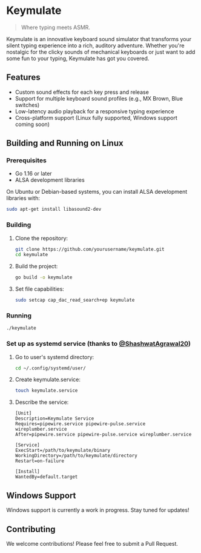 # Keymulate

> Where typing meets ASMR.

Keymulate is an innovative keyboard sound simulator that transforms your silent typing experience into a rich, auditory adventure. Whether you're nostalgic for the clicky sounds of mechanical keyboards or just want to add some fun to your typing, Keymulate has got you covered.

## Features

- Custom sound effects for each key press and release
- Support for multiple keyboard sound profiles (e.g., MX Brown, Blue switches)
- Low-latency audio playback for a responsive typing experience
- Cross-platform support (Linux fully supported, Windows support coming soon)

## Building and Running on Linux

### Prerequisites

- Go 1.16 or later
- ALSA development libraries

On Ubuntu or Debian-based systems, you can install ALSA development libraries with:

```bash
sudo apt-get install libasound2-dev
```

### Building

1. Clone the repository:
   ```bash
   git clone https://github.com/yourusername/keymulate.git
   cd keymulate
   ```

2. Build the project:
   ```bash
   go build -o keymulate
   ```

3. Set file capabilities:
    ```bash
    sudo setcap cap_dac_read_search+ep keymulate
    ```

### Running

```bash
./keymulate
```

### Set up as systemd service (thanks to [@ShashwatAgrawal20](https://github.com/ShashwatAgrawal20/))

1. Go to user's systemd directory:
    ```bash
    cd ~/.config/systemd/user/
    ```

2. Create keymulate.service:
    ```bash
    touch keymulate.service
    ```

3. Describe the service:
    ```
    [Unit]
    Description=Keymulate Service
    Requires=pipewire.service pipewire-pulse.service wireplumber.service
    After=pipewire.service pipewire-pulse.service wireplumber.service

    [Service]
    ExecStart=/path/to/keymulate/binary
    WorkingDirectory=/path/to/keymulate/directory
    Restart=on-failure

    [Install]
    WantedBy=default.target
    ```  

## Windows Support

Windows support is currently a work in progress. Stay tuned for updates!

## Contributing

We welcome contributions! Please feel free to submit a Pull Request.
